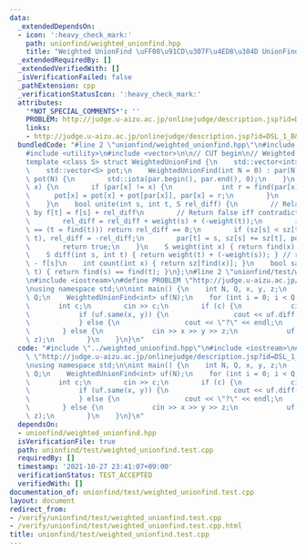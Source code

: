 ```yaml
---
data:
  _extendedDependsOn:
  - icon: ':heavy_check_mark:'
    path: unionfind/weighted_unionfind.hpp
    title: "Weighted UnionFind \uFF08\u91CD\u307F\u4ED8\u304D UnionFind\uFF09"
  _extendedRequiredBy: []
  _extendedVerifiedWith: []
  _isVerificationFailed: false
  _pathExtension: cpp
  _verificationStatusIcon: ':heavy_check_mark:'
  attributes:
    '*NOT_SPECIAL_COMMENTS*': ''
    PROBLEM: http://judge.u-aizu.ac.jp/onlinejudge/description.jsp?id=DSL_1_B&lang=jp
    links:
    - http://judge.u-aizu.ac.jp/onlinejudge/description.jsp?id=DSL_1_B&lang=jp
  bundledCode: "#line 2 \"unionfind/weighted_unionfind.hpp\"\n#include <numeric>\n\
    #include <utility>\n#include <vector>\n\n// CUT begin\n// Weighted UnionFind\n\
    template <class S> struct WeightedUnionFind {\n    std::vector<int> par, sz;\n\
    \    std::vector<S> pot;\n    WeightedUnionFind(int N = 0) : par(N), sz(N, 1),\
    \ pot(N) {\n        std::iota(par.begin(), par.end(), 0);\n    }\n    int find(int\
    \ x) {\n        if (par[x] != x) {\n            int r = find(par[x]);\n      \
    \      pot[x] = pot[x] + pot[par[x]], par[x] = r;\n        }\n        return par[x];\n\
    \    }\n    bool unite(int s, int t, S rel_diff) {\n        // Relate s and t\
    \ by f[t] = f[s] + rel_diff\n        // Return false iff contradiction happens.\n\
    \        rel_diff = rel_diff + weight(s) + (-weight(t));\n        if ((s = find(s))\
    \ == (t = find(t))) return rel_diff == 0;\n        if (sz[s] < sz[t]) std::swap(s,\
    \ t), rel_diff = -rel_diff;\n        par[t] = s, sz[s] += sz[t], pot[t] = rel_diff;\n\
    \        return true;\n    }\n    S weight(int x) { return find(x), pot[x]; }\n\
    \    S diff(int s, int t) { return weight(t) + (-weight(s)); } // return f[t]\
    \ - f[s]\n    int count(int x) { return sz[find(x)]; }\n    bool same(int s, int\
    \ t) { return find(s) == find(t); }\n};\n#line 2 \"unionfind/test/weighted_unionfind.test.cpp\"\
    \n#include <iostream>\n#define PROBLEM \"http://judge.u-aizu.ac.jp/onlinejudge/description.jsp?id=DSL_1_B&lang=jp\"\
    \nusing namespace std;\n\nint main() {\n    int N, Q, x, y, z;\n    cin >> N >>\
    \ Q;\n    WeightedUnionFind<int> uf(N);\n    for (int i = 0; i < Q; i++) {\n \
    \       int c;\n        cin >> c;\n        if (c) {\n            cin >> x >> y;\n\
    \            if (uf.same(x, y)) {\n                cout << uf.diff(x, y) << endl;\n\
    \            } else {\n                cout << \"?\" << endl;\n            }\n\
    \        } else {\n            cin >> x >> y >> z;\n            uf.unite(x, y,\
    \ z);\n        }\n    }\n}\n"
  code: "#include \"../weighted_unionfind.hpp\"\n#include <iostream>\n#define PROBLEM\
    \ \"http://judge.u-aizu.ac.jp/onlinejudge/description.jsp?id=DSL_1_B&lang=jp\"\
    \nusing namespace std;\n\nint main() {\n    int N, Q, x, y, z;\n    cin >> N >>\
    \ Q;\n    WeightedUnionFind<int> uf(N);\n    for (int i = 0; i < Q; i++) {\n \
    \       int c;\n        cin >> c;\n        if (c) {\n            cin >> x >> y;\n\
    \            if (uf.same(x, y)) {\n                cout << uf.diff(x, y) << endl;\n\
    \            } else {\n                cout << \"?\" << endl;\n            }\n\
    \        } else {\n            cin >> x >> y >> z;\n            uf.unite(x, y,\
    \ z);\n        }\n    }\n}\n"
  dependsOn:
  - unionfind/weighted_unionfind.hpp
  isVerificationFile: true
  path: unionfind/test/weighted_unionfind.test.cpp
  requiredBy: []
  timestamp: '2021-10-27 23:41:07+09:00'
  verificationStatus: TEST_ACCEPTED
  verifiedWith: []
documentation_of: unionfind/test/weighted_unionfind.test.cpp
layout: document
redirect_from:
- /verify/unionfind/test/weighted_unionfind.test.cpp
- /verify/unionfind/test/weighted_unionfind.test.cpp.html
title: unionfind/test/weighted_unionfind.test.cpp
---
```

